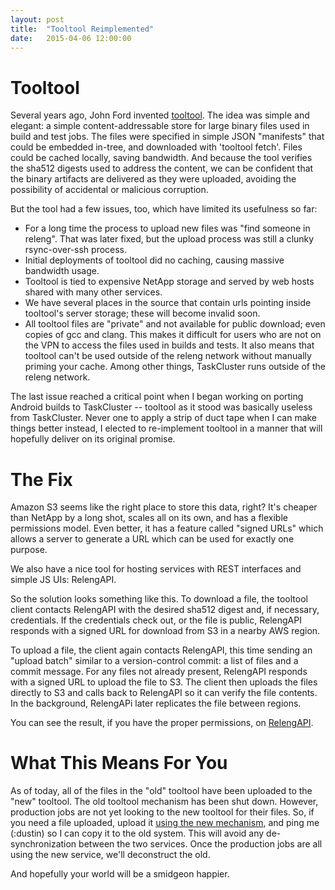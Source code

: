 ```yaml
---
layout: post
title:  "Tooltool Reimplemented"
date:   2015-04-06 12:00:00
---
```


# Tooltool

Several years ago, John Ford invented [tooltool](https://wiki.mozilla.org/ReleaseEngineering/Applications/Tooltool).
The idea was simple and elegant: a simple content-addressable store for large binary files used in build and test jobs.
The files were specified in simple JSON "manifests" that could be embedded in-tree, and downloaded with 'tooltool fetch'.
Files could be cached locally, saving bandwidth.
And because the tool verifies the sha512 digests used to address the content, we can be confident that the binary artifacts are delivered as they were uploaded, avoiding the possibility of accidental or malicious corruption.

But the tool had a few issues, too, which have limited its usefulness so far:

 * For a long time the process to upload new files was "find someone in releng".
   That was later fixed, but the upload process was still a clunky rsync-over-ssh process.
 * Initial deployments of tooltool did no caching, causing massive bandwidth usage.
 * Tooltool is tied to expensive NetApp storage and served by web hosts shared with many other services.
 * We have several places in the source that contain urls pointing inside tooltool's server storage; these will become invalid soon.
 * All tooltool files are "private" and not available for public download; even copies of gcc and clang.
   This makes it difficult for users who are not on the VPN to access the files used in builds and tests.
   It also means that tooltool can't be used outside of the releng network without manually priming your cache.
   Among other things, TaskCluster runs outside of the releng network.

The last issue reached a critical point when I began working on porting Android builds to TaskCluster -- tooltool as it stood was basically useless from TaskCluster.
Never one to apply a strip of duct tape when I can make things better instead, I elected to re-implement tooltool in a manner that will hopefully deliver on its original promise.

# The Fix

Amazon S3 seems like the right place to store this data, right?
It's cheaper than NetApp by a long shot, scales all on its own, and has a flexible permissions model.
Even better, it has a feature called "signed URLs" which allows a server to generate a URL which can be used for exactly one purpose.

We also have a nice tool for hosting services with REST interfaces and simple JS UIs: RelengAPI.

So the solution looks something like this.
To download a file, the tooltool client contacts RelengAPI with the desired sha512 digest and, if necessary, credentials.
If the credentials check out, or the file is public, RelengAPI responds with a signed URL for download from S3 in a nearby AWS region.

To upload a file, the client again contacts RelengAPI, this time sending an "upload batch" similar to a version-control commit: a list of files and a commit message.
For any files not already present, RelengAPI responds with a signed URL to upload the file to S3.
The client then uploads the files directly to S3 and calls back to RelengAPI so it can verify the file contents.
In the background, RelengAPi later replicates the file between regions.

You can see the result, if you have the proper permissions, on [RelengAPI](https://api.pub.build.mozilla.org/tooltool/).

# What This Means For You

As of today, all of the files in the "old" tooltool have been uploaded to the "new" tooltool.
The old tooltool mechanism has been shut down.
However, production jobs are not yet looking to the new tooltool for their files.
So, if you need a file uploaded, upload it [using the new mechanism](https://wiki.mozilla.org/ReleaseEngineering/Applications/Tooltool#How_to_upload_files_to_tooltool), and ping me (:dustin) so I can copy it to the old system.
This will avoid any de-synchronization between the two services.
Once the production jobs are all using the new service, we'll deconstruct the old.

And hopefully your world will be a smidgeon happier.
